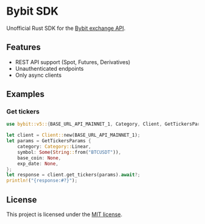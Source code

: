 # Bybit SDK

Unofficial Rust SDK for the [Bybit exchange API](https://bybit-exchange.github.io/docs/v5/intro).

## Features

- REST API support (Spot, Futures, Derivatives)
- Unauthenticated endpoints
- Only async clients

## Examples

### Get tickers

```rust
use bybit::v5::{BASE_URL_API_MAINNET_1, Category, Client, GetTickersParams};

let client = Client::new(BASE_URL_API_MAINNET_1);
let params = GetTickersParams {
    category: Category::Linear,
    symbol: Some(String::from("BTCUSDT")),
    base_coin: None,
    exp_date: None,
};
let response = client.get_tickers(params).await?;
println!("{response:#?}");
```

## License

This project is licensed under the [MIT license](LICENSE).
